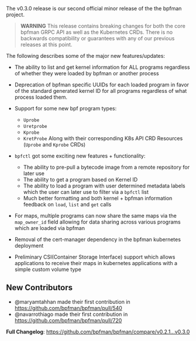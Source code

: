 The v0.3.0 release is our second official minor release of the the bpfman project.

> **WARNING**
This release contains breaking changes for both the core bpfman GRPC API
as well as the Kubernetes CRDs.  There is no backwards compatibility or guarantees
with any of our previous releases at this point.

The following describes some of the major new features/updates:

- The ability to list and get kernel information for ALL programs regardless
of whether they were loaded by bpfman or another process

- Deprecation of bpfman specific UUIDs for each loaded program in favor of the
standard generated kernel ID for all programs regardless of what process loaded them.

- Support for some new bpf program types: 
    * `Uprobe`
    * `Uretprobe`
    * `Kprobe`
    * `KretProbe`
    Along with their corresponding K8s API CRD Resources (`Uprobe` and `Kprobe` CRDs)

- `bpfctl` got some exciting new features + functionality:
    * The ability to pre-pull a bytecode image from a remote repository for later use
    * The ability to get a program based on Kernel ID
    * The ability to load a program with user determined metadata labels which the user
    can later use to filter via a `bpfctl` list
    * Much better formatting and both kernel + bpfman information feedback on `load`, `list`
    and `get` calls

- For maps, multiple programs can now share the same maps via the `map_owner_id` field
allowing for data sharing across various programs which are loaded via bpfman

- Removal of the cert-manager dependency in the bpfman kubernetes deployment

- Preliminary CSI(Container Storage Interface) support which allows applications
to receive their maps in kubernetes applications with a simple custom volume type

## New Contributors
* @maryamtahhan made their first contribution in https://github.com/bpfman/bpfman/pull/540
* @navarrothiago made their first contribution in https://github.com/bpfman/bpfman/pull/720

**Full Changelog**: https://github.com/bpfman/bpfman/compare/v0.2.1...v0.3.0
